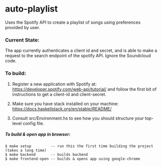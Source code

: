 # auto-playlist
Uses the Spotify API to create a playlist of songs using preferences provided by user.

### Current State:
The app currently authenticates a client id and secret, and is able to make a request to the search endpoint of the spotify API. Ignore the Soundcloud code.

### To build:
1) Register a new application with Spotify at: https://developer.spotify.com/web-api/tutorial/ and follow the first bit of instructions to get a client-id and client-secret.

2) Make sure you have stack installed on your machine: https://docs.haskellstack.org/en/stable/README/

3) Consult src/Environment.hs to see how you should structure your top-level config file.

##### To build & open app in browser:
```
$ make setup         -- run this the first time building the project (takes a long time)
$ make backend       -- builds backend
$ make frontend-open -- builds & opens app using google-chrome
```


